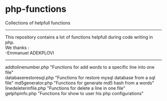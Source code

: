 # php-functions
Collections of helpfull functions

************************************************
This repository contains a lot of functions helpfull during code writing in php.  
We thanks :  
 -Emmanuel ADEKPLOVI
************************************************

addtolinenumber.php "Functions for add words to a specific line into one file"  
databaserestoresql.php "Functions for restore mysql database from a sql file" 
md5generator.php "Functions for generate md5 hash from a words"  
linedeleterinfile.php "Functions for delete a line in one file"  
getphpinfo.php "Functions for show to user his php configurations"  

 
 
 
 
 
 
 
 
 
 
 
 
 
 
 
 
 
 
 
 
 
 
 

